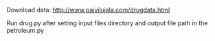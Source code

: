 Download data: http://www.paivilujala.com/drugdata.html

Run drug.py after setting input files directory and output file path in the petroleum.py
